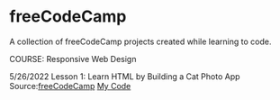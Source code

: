 # freeCodeCamp
A collection of freeCodeCamp projects created while learning to code.

COURSE: Responsive Web Design

5/26/2022
Lesson 1: Learn HTML by Building a Cat Photo App
Source:[freeCodeCamp](https://www.freecodecamp.org/learn/2022/responsive-web-design/#learn-html-by-building-a-cat-photo-app)
[My Code](https://github.com/mgearz/freeCodeCamp/tree/main/CatPhotoApp)

